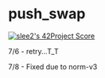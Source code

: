 # push_swap
[![slee2's 42Project Score](https://badge42.herokuapp.com/api/project/slee2/push_swap)](https://github.com/JaeSeoKim/badge42)

7/6 - retry...T_T

7/8 - Fixed due to norm-v3
